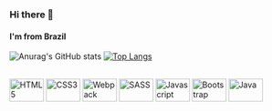 ### Hi there 👋 
#### I'm from Brazil

![Anurag's GitHub stats](https://github-readme-stats.vercel.app/api?username=grazielly-ac&show_icons=true&theme=algolia)
[![Top Langs](https://github-readme-stats.vercel.app/api/top-langs/?username=grazielly-ac&layout=compact)](https://github.com/anuraghazra/github-readme-stats)


<div style="display: inline_block"><br>

<img align="center" alt="HTML5" height="40" width="60" src="https://cdn.jsdelivr.net/gh/devicons/devicon/icons/html5/html5-original-wordmark.svg" />
<img align="center" alt="CSS3" height="40" width="60" src="https://cdn.jsdelivr.net/gh/devicons/devicon/icons/css3/css3-original-wordmark.svg" />
<img align="center" alt="Webpack" height="40" width="60" src="https://cdn.jsdelivr.net/gh/devicons/devicon/icons/webpack/webpack-original.svg" />
<img align="center" alt="SASS" height="40" width="60" src="https://cdn.jsdelivr.net/gh/devicons/devicon/icons/sass/sass-original.svg" />
<img align="center" alt="Javascript" height="40" width="60" src="https://cdn.jsdelivr.net/gh/devicons/devicon/icons/javascript/javascript-original.svg" />
<img  align="center" alt="Bootstrap" height="40" width="60" src="https://cdn.jsdelivr.net/gh/devicons/devicon/icons/bootstrap/bootstrap-original.svg" />          
<img align="center" alt="Java" height="40" width="60" src="https://cdn.jsdelivr.net/gh/devicons/devicon/icons/java/java-original.svg" />
<!-- <img align="center" alt="Typescript" height="30" width="40" src="https://cdn.jsdelivr.net/gh/devicons/devicon/icons/typescript/typescript-original.svg" /> 
     <img align="center" alt="Spring" height="30" width="40" src="https://cdn.jsdelivr.net/gh/devicons/devicon/icons/spring/spring-original.svg" />
     <img align="center" alt="MySQL" height="30" width="40" src="https://cdn.jsdelivr.net/gh/devicons/devicon/icons/mysql/mysql-original.svg" />
     <img  align="center" alt="Angular" height="30" width="40" src="https://cdn.jsdelivr.net/gh/devicons/devicon/icons/angularjs/angularjs-original.svg" />          
-->            
</div>
